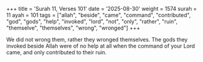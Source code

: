 +++
title = 'Surah 11, Verses 101'
date = '2025-08-30'
weight = 1574
surah = 11
ayah = 101
tags = ["allah", "beside", "came", "command", "contributed", "god", "gods", "help", "invoked", "lord", "not", "only", "rather", "ruin", "themselve", "themselves", "wrong", "wronged"]
+++

We did not wrong them, rather they wronged themselves. The gods they invoked beside Allah were of no help at all when the command of your Lord came, and only contributed to their ruin.